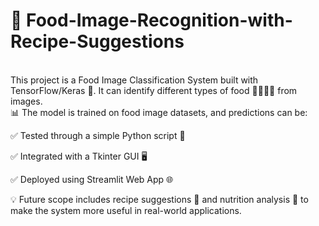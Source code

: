 # 🍴 Food-Image-Recognition-with-Recipe-Suggestions
<br>
This project is a Food Image Classification System built with TensorFlow/Keras 🤖.
It can identify different types of food 🍕🍔🍝🥚 from images.
<br>
📊 The model is trained on food image datasets, and predictions can be:

✅ Tested through a simple Python script 🐍

✅ Integrated with a Tkinter GUI 🖥️

✅ Deployed using Streamlit Web App 🌐

💡 Future scope includes recipe suggestions 📖 and nutrition analysis 🥗 to make the system more useful in real-world applications.
